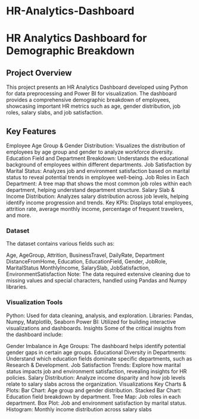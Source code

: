 # HR-Analytics-Dashboard
# HR Analytics Dashboard for Demographic Breakdown

## Project Overview
This project presents an HR Analytics Dashboard developed using Python for data preprocessing and Power BI for visualization. The dashboard provides a comprehensive demographic breakdown of employees, showcasing important HR metrics such as age, gender distribution, job roles, salary slabs, and job satisfaction.

## Key Features
Employee Age Group & Gender Distribution: Visualizes the distribution of employees by age group and gender to analyze workforce diversity.
Education Field and Department Breakdown: Understands the educational background of employees within different departments.
Job Satisfaction by Marital Status: Analyzes job and environment satisfaction based on marital status to reveal potential trends in employee well-being.
Job Roles in Each Department: A tree map that shows the most common job roles within each department, helping understand department structure.
Salary Slab & Income Distribution: Analyzes salary distribution across job levels, helping identify income progression and trends.
Key KPIs: Displays total employees, attrition rate, average monthly income, percentage of frequent travelers, and more.

### Dataset
The dataset contains various fields such as:

Age, AgeGroup, Attrition, BusinessTravel, DailyRate, Department
DistanceFromHome, Education, EducationField, Gender, JobRole, MaritalStatus
MonthlyIncome, SalarySlab, JobSatisfaction, EnvironmentSatisfaction
Note: The data required extensive cleaning due to missing values and special characters, handled using Pandas and Numpy libraries.

### Visualization Tools
Python: Used for data cleaning, analysis, and exploration.
Libraries: Pandas, Numpy, Matplotlib, Seaborn
Power BI: Utilized for building interactive visualizations and dashboards.
Insights
Some of the critical insights from the dashboard include:

Gender Imbalance in Age Groups: The dashboard helps identify potential gender gaps in certain age groups.
Educational Diversity in Departments: Understand which education fields dominate specific departments, such as Research & Development.
Job Satisfaction Trends: Explore how marital status impacts job and environment satisfaction, revealing insights for HR policies.
Salary Distribution: Analyze income disparity and how job levels relate to salary slabs across the organization.
Visualizations
Key Charts & Plots:
Bar Chart: Age group and gender distribution.
Stacked Bar Chart: Education field breakdown by department.
Tree Map: Job roles in each department.
Box Plot: Job and environment satisfaction by marital status.
Histogram: Monthly income distribution across salary slabs
